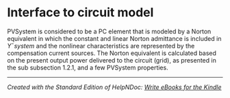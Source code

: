 # Interface to circuit model

PVSystem is considered to be a PC element that is modeled by a Norton equivalent in which the constant and linear Norton admittance is included in *Y*¯*system* and the nonlinear characteristics are represented by the compensation current sources. The Norton equivalent is calculated based on the present output power delivered to the circuit (grid), as presented in the sub subsection 1.2.1, and a few PVSystem properties.


***
_Created with the Standard Edition of HelpNDoc: [Write eBooks for the Kindle](<https://www.helpndoc.com/feature-tour/create-ebooks-for-amazon-kindle>)_
